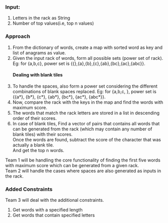 <h3>Input:</h3>
<ol>
<li>Letters in the rack as String</li>
<li>Number of top values(i.e, top n values) </li>
</ol>

<h3>Approach</h3>
<ol>
<li>From the dictionary of words, create a map with sorted word as key and list of anagrams as value.</li>
<li>Given the input rack of words, form all possible sets (power set of rack). Eg: for {a,b,c}, power set is {{},{a},{b},{c},{ab},{bc},{ac},{abc}}.</li>
<h4>Dealing with blank tiles</h4>
<li>To handle the spaces, also form a power set considering the different combinations of blank spaces replaced. Eg: for {a,b,c, }, power set is
{{a*}, {b*}, {c*}, {ab*}, {bc*}, {ac*}, {abc*}}.</li>
<li>Now, compare the rack with the keys in the map and find the words with maximum score.</li>
<li>The words that match the rack letters are stored in a list in descending order of their scores.</li>
<li>In case of blank tiles, Find a vector of pairs that contains all words that can be generated from the rack (which may contain any number of blank tiles) with their scores.<br />
Once the words are found, subtract the score of the character that was actually a blank tile.<br />
And  get the top n words.<br /></li>
</ol>

Team 1 will be handling the core functionality of finding the first five words with maximum score which can be generated from a given rack.<br />
Team 2 will handle the cases where spaces are also generated as inputs in the rack.


<h3>Added Constraints</h3>
Team 3 will deal with the additional constraints. <br/>
<ol>
<li>Get words with a specified length</li>
<li>Get words that contain specified letters</li>
</ol>
